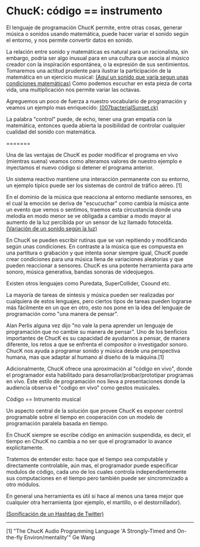 # ChucK:      código == instrumento

El lenguaje de programación ChucK permite, entre otras cosas,  generar música o sonidos usando matemática, puede hacer variar el sonido según el entorno, y nos permite convertir datos en sonido.

La relación entre sonido y matemáticas es natural para un racionalista, sin embargo, podria ser algo inusual para en una cultura que asocia al músico creador con la inspiración espontánea, o la expresión de sus sentimientos.
Tomaremos una actitud prudente para ilustrar la participación de la matemática en un ejercicio musical: [(Aquí un sonido que varía segun unas condiciones matemáticas)](003matematicaSimple.ck)
Como podemos escuchar en esta pieza de corta vida, una multiplicación nos permite variar las octavas.


Agreguemos un poco de fuerza a nuestro vocabulario de programación y veamos un ejemplo mas enriquecido:
[(007bacterialSunset.ck)](007bacterialSunset.ck)

La palabra "control" puede, de echo, tener una gran empatía con la matemática, entonces queda abierta la posibilidad de controlar cualquier cualidad del sonido con matemática.

=======

Una de las ventajas de ChucK es poder modificar el programa en vivo (mientras suena) veamos como alteramos valores de nuestro ejemplo e inyectamos el nuevo código si detener el programa anterior.

Un sistema reactivo mantiene una interacción permanente con su entorno, un ejemplo típico puede ser los sistemas de control de tráfico aéreo. [1]

En el dominio de la música que reacciona al entorno mediante sensores, en el cual la emoción se deriva de "escucuchar" como cambia la música ante un evento que vemos o sentimos, traemos esta circustancia donde una melodía en modo menor se ve obligada a cambiar a modo mayor al aumento de la luz percibida por un sensor de luz llamado fotocelda.
[(Variación de un sonido según la luz)](400reaccionaSerial.ck)


En ChucK se pueden escribir rutinas que se van repitiendo y modificando según unas condiciones. En contraste a la música que es compuesta en una partitura o grabación y que intenta sonar siempre igual, ChucK puede crear condiciones para una música llena de variaciones aleatorias y que pueden reaccionar a sensores.
ChucK es una potente herramienta para arte sonoro, música generativa, bandas sonoras de videojuegos.

Existen otros lenguajes como Puredata, SuperCollider, Csound etc.

La mayoría de tareas de sintesis y música pueden ser realizadas por cualquiera de estos lenguajes, pero ciertos tipos de tareas pueden lograrse más fácilmente en un que en otro, esto nos pone en la idea del lenguaje de programación como "una manera de pensar".

Alan Perlis alguna vez dijo "no vale la pena aprender un lenguaje de programación que no cambie su manera de pensar". 
Uno de los benficios importantes de ChucK es su capacidad de ayudarnos a pensar, de manera diferente, los retos a que se enfrenta el compositor o investigador sonoro.
ChucK nos ayuda a programar sonido y música desde una perspectiva humana, mas que adaptar al humano al diseño de la máquina.[1]

Adicionalmente, ChucK ofrece una aproximación al "código en vivo", donde el programador esta habilitado para desarrollar/probar/prototipar programas en vivo. Éste estilo de programación nos lleva a presentaciones donde la audiencia observa el "codigo en vivo" como gestos musicales.

Código == Intrumento musical

Un aspecto central de la solución que provee ChucK es exponer control programable sobre el tiempo en cooperación con un modelo de programación paralela basada en tiempo.

En ChucK siempre se escribe código en animación suspendida, es decir, el tiempo en ChucK no cambia a no ser que el programador lo avance explícitamente.

Tratemos de entender esto: hace que el tiempo sea computable y directamente controlable, aún mas, el programador puede especificar modulos de código, cada uno de los cuales controla independientemente sus computaciones en el tiempo pero también puede ser sincromnizado a otro módulos.

En general una herramienta es útil si hace al menos una tarea mejor que cualquier otra herramienta (por ejemplo, el martillo, o el destornillador).

[(Sonificación de un Hashtag de Twitter)](https://vimeo.com/81179236)


---

[1] "The ChucK Audio Programming Language 'A Strongly-Timed and On-the-fly Environ/mentality'" Ge Wang
